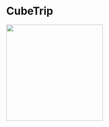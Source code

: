 # CubeTrip

<tr>
	<td>
		<a>
			<img src="https://github.com/Bandirmisha/CubeTrip/tree/main/gifs/1.gif" width="256"/>
		</a>
	</td>
</tr>

